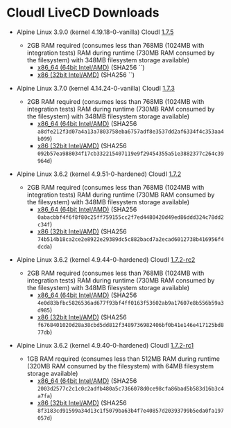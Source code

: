 CloudI LiveCD Downloads
=======================

* Alpine Linux 3.9.0 (kernel 4.19.18-0-vanilla) CloudI [1.7.5](https://github.com/CloudI/CloudI/tree/v1.7.5)
  * 2GB RAM required (consumes less than 768MB (1024MB with integration tests) RAM during runtime (730MB RAM consumed by the filesystem) with 348MB filesystem storage available)
    * [x86_64 (64bit Intel/AMD)](https://osdn.net/dl/cloudi/alpine-.iso)
    (SHA256 ``)
    * [x86 (32bit Intel/AMD)](https://osdn.net/dl/cloudi/alpine-.iso)
    (SHA256 ``)

* Alpine Linux 3.7.0 (kernel 4.14.24-0-vanilla) CloudI [1.7.3](https://github.com/CloudI/CloudI/tree/v1.7.3)
  * 2GB RAM required (consumes less than 768MB (1024MB with integration tests) RAM during runtime (730MB RAM consumed by the filesystem) with 348MB filesystem storage available)
    * [x86_64 (64bit Intel/AMD)](https://osdn.net/dl/cloudi/alpine-edge-x86_64-cloudi-1.7.3.iso)
    (SHA256 `a8dfe212f3d07a4a13a7803758eba6757adf8e3537dd2af6334f4c353aa4b099`)
    * [x86 (32bit Intel/AMD)](https://osdn.net/dl/cloudi/alpine-edge-x86-cloudi-1.7.3.iso)
    (SHA256 `092b57ea988034f17cb332215407119e9f29454355a51e3882377c264c39964d`)

* Alpine Linux 3.6.2 (kernel 4.9.51-0-hardened) CloudI [1.7.2](https://github.com/CloudI/CloudI/tree/v1.7.2)
  * 2GB RAM required (consumes less than 768MB (1024MB with integration tests) RAM during runtime (730MB RAM consumed by the filesystem) with 348MB filesystem storage available)
    * [x86_64 (64bit Intel/AMD)](https://osdn.net/dl/cloudi/alpine-edge-x86_64-cloudi-1.7.2.iso)
    (SHA256 `0abacbbf4f6f8f80c25ff759155cc2f7ed4480420d49ed86ddd324c78dd2c34f`)
    * [x86 (32bit Intel/AMD)](https://osdn.net/dl/cloudi/alpine-edge-x86-cloudi-1.7.2.iso)
    (SHA256 `74b514b18ca2ce2e8922e29389dc5c882bacd7a2ecad6012738b416956f4dcda`)

* Alpine Linux 3.6.2 (kernel 4.9.44-0-hardened) CloudI [1.7.2-rc2](https://github.com/CloudI/CloudI/tree/v1.7.2-rc2)
  * 2GB RAM required (consumes less than 768MB (1024MB with integration tests) RAM during runtime (730MB RAM consumed by the filesystem) with 348MB filesystem storage available)
    * [x86_64 (64bit Intel/AMD)](http://sourceforge.net/projects/cloudi/files/1.7.2/alpine-edge-x86_64-cloudi-1.7.2_rc2.iso/download)
    (SHA256 `4e0d83bfbc5826536ad677f93bf4ff0163f53602ab9a17607e8b556b59a3d985`)
    * [x86 (32bit Intel/AMD)](http://sourceforge.net/projects/cloudi/files/1.7.2/alpine-edge-x86-cloudi-1.7.2_rc2.iso/download)
    (SHA256 `f6768401020d28a38cbd5dd812f3489736982406bf0b41e146e417125bd877db`)

* Alpine Linux 3.6.2 (kernel 4.9.40-0-hardened) CloudI [1.7.2-rc1](https://github.com/CloudI/CloudI/tree/v1.7.2-rc1)
  * 1GB RAM required (consumes less than 512MB RAM during runtime (320MB RAM consumed by the filesystem) with 64MB filesystem storage available)
    * [x86_64 (64bit Intel/AMD)](http://sourceforge.net/projects/cloudi/files/1.7.2/alpine-edge-x86_64-cloudi-1.7.2_rc1.iso/download)
    (SHA256 `2003d2577c2c1c0c2adfb480a5c7366078d0ce98cfa86bad5b583d16b3c4a7fa`)
    * [x86 (32bit Intel/AMD)](http://sourceforge.net/projects/cloudi/files/1.7.2/alpine-edge-x86-cloudi-1.7.2_rc1.iso/download)
    (SHA256 `8f3183cd91599a34d13c1f5079ba63b4f7e40857d20393799b5eda0fa197057d`)

